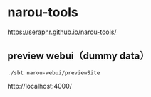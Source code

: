 # narou-tools

https://seraphr.github.io/narou-tools/

## preview webui（dummy data）

```
./sbt narou-webui/previewSite
```

http://localhost:4000/